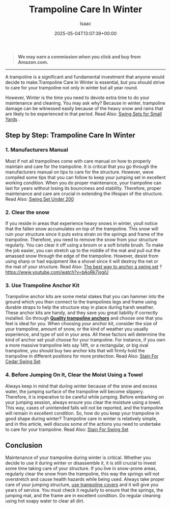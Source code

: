 ﻿---
author: Isaac
layout: post
title: Trampoline Care In Winter
date: '2025-05-04T13:07:39+00:00'
categories:
- Guide
tags: []
slug: /trampoline-care-in-winter/
lastmod: 2025-05-07T12:21:28+03:00
---
> **We may earn a commission when you click and buy from Amazon.com.**
>

---
A trampoline is a significant and fundamental investment that anyone would decide to make.Trampoline Care In Winter is essential, but you should strive to care for your trampoline not only in winter but all year round.

However, Winter is the time you need to devote extra time to do your maintenance and cleaning.
You may ask why? Because in winter, trampoline damage can be witnessed easily because of the heavy snow and rains that are likely to be experienced in that period. Read Also:
[Swing Sets for Small Yards](https://pestpolicy.com/best-swing-sets-for-small-yards/)
.
## Step by Step: Trampoline Care In Winter
### 1. Manufacturers Manual
Most if not all trampolines come with care manual on how to properly maintain and care for the trampoline.
It is critical that you go through the manufacturers manual on tips to care for the structure. However, weve compiled some tips that you can follow to keep your jumping set in excellent working condition.
When you do proper maintenance, your trampoline can last for years without losing its bounciness and stability. Therefore, proper maintenance and care are crucial in extending the lifespan of the structure.
Read Also:
[Swing Set Under 200](https://pestpolicy.com/best-swing-set-under-200/)
### **2. Clear the snow**
If you reside in areas that experience heavy snows in winter, youll notice that the fallen snow accumulates on top of the trampoline. This snow will ruin your structure since it puts extra strain on the springs and frame of the trampoline.
Therefore, you need to remove the snow from your structure regularly. You can clear it off using a broom or a soft bristle brush.
To make the job easier, you can stretch up to the middle of the mat and pull out the amassed snow through the edge of the trampoline.
However, desist from using sharp or had equipment like a shovel since it will destroy the net or the mat of your structure. Read Also:
[The best way to anchor a swing set](https://pestpolicy.com/best-way-to-anchor-a-swing-set/)
?
https://www.youtube.com/watch?v=bAoRk7jsgjU
### **3. Use Trampoline Anchor Kit**
Trampoline anchor kits are some metal stakes that you can hammer into the ground which you then connect to the trampolines legs and frame using durable straps to help the structure stay in place during harsh weather.
These anchor kits are handy, and they save you great liability if correctly installed. Go through
[**Quality trampoline anchors**](https://pestpolicy.com/best-trampoline-anchors/)
and choose one that you feel is ideal for you.
When choosing your anchor kit, consider the size of your trampoline, amount of snow, or the kind of weather you usually experience, and type of soil in your area. All these factors will determine the kind of anchor set youll choose for your trampoline.
For instance, if you own a more massive trampoline lets say 14ft, or a rectangular, or big oval trampoline, you should buy two anchor kits that will firmly hold the trampoline in different positions for more protection.
Read Also:
[Stain For Cedar Swing Set](https://pestpolicy.com/best-stain-for-cedar-swing-set/)
### **4. Before Jumping On It, Clear the Moist Using a Towel**
Always keep in mind that during winter because of the snow and excess water, the jumping surface of the trampoline will become slippery. Therefore, it is imperative to be careful while jumping.
Before embarking on your jumping session, always ensure you clear the moisture using a towel. This way, cases of unintended falls will not be reported, and the trampoline will remain in excellent condition.
So, how do you keep your trampoline in good shape during winter? Trampoline care in winter is relatively simple, and in this article, well discuss some of the actions you need to undertake to care for your trampoline.
Read Also:
[Stain For Swing Set](https://pestpolicy.com/best-stain-for-swing-set/)
## Conclusion
Maintenance of your trampoline during winter is critical. Whether you decide to use it during winter or disassemble it, it is still crucial to invest some time taking care of your structure.
If you live in snow-prone areas, regularly clear the snow from the trampoline, this way the springs will not overstretch and cause health hazards while being used.
Always take proper care of your jumping structure,
[use trampoline covers](https://pestpolicy.com/trampoline-covers-for-winter/)
and it will give you years of service.
You must check it regularly to ensure that the springs, the jumping mat, and the frame are in excellent condition. Do regular cleaning using hot soapy water to clear all dirt.
